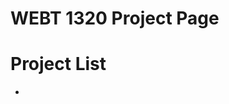 # WEBT 1320 Project Page

<h1>Project List</h1>

<ul>
  <li><a href="the_demo_git/index.html"  target="_blank"></a></li>
</ul> 